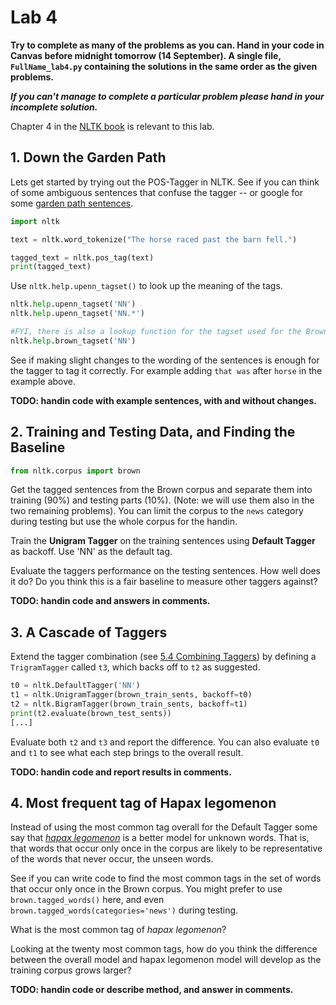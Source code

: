 # Lab 4

**Try to complete as many of the problems as you can. Hand in your code in Canvas before midnight tomorrow (14 September). A single file, `FullName_lab4.py` containing the solutions in the same order as the given problems.**

**_If you can't manage to complete a particular problem please hand in your incomplete solution._**

Chapter 4 in the [NLTK book](http://www.nltk.org/book/) is relevant to this lab.


## 1. Down the Garden Path

Lets get started by trying out the POS-Tagger in NLTK. See if you can think of some ambiguous sentences that confuse the tagger -- or google for some [garden path sentences](http://www.fun-with-words.com/ambiguous_garden_path.html).

```python
import nltk

text = nltk.word_tokenize("The horse raced past the barn fell.")

tagged_text = nltk.pos_tag(text)
print(tagged_text)
```

Use `nltk.help.upenn_tagset()` to look up the meaning of the tags.

```python
nltk.help.upenn_tagset('NN')
nltk.help.upenn_tagset('NN.*')

#FYI, there is also a lookup function for the tagset used for the Brown corpus:
nltk.help.brown_tagset('NN')
```

See if making slight changes to the wording of the sentences is enough for the tagger to tag it correctly. For example adding `that was` after `horse` in the example above.

**TODO: handin code with example sentences, with and without changes.**

## 2. Training and Testing Data, and Finding the Baseline 

```python
from nltk.corpus import brown
```

Get the tagged sentences from the Brown corpus and separate them into training (90%) and testing parts (10%). (Note: we will use them also in the two remaining problems). You can limit the corpus to the `news` category during testing but use the whole corpus for the handin.

Train the **Unigram Tagger** on the training sentences using **Default Tagger** as backoff. Use 'NN' as the default tag.

Evaluate the taggers performance on the testing sentences. How well does it do? Do you think this is a fair baseline to measure other taggers against?

**TODO: handin code and answers in comments.**

## 3. A Cascade of Taggers

Extend the tagger combination (see [5.4 Combining Taggers](http://www.nltk.org/book/ch05.html#combining-taggers)) by defining a `TrigramTagger` called `t3`, which backs off to `t2` as suggested.

```python
t0 = nltk.DefaultTagger('NN')
t1 = nltk.UnigramTagger(brown_train_sents, backoff=t0)
t2 = nltk.BigramTagger(brown_train_sents, backoff=t1)
print(t2.evaluate(brown_test_sents))
[...]
```

Evaluate both `t2` and `t3` and report the difference. You can also evaluate `t0` and `t1` to see what each step brings to the overall result.

**TODO: handin code and report results in comments.**

## 4. Most frequent tag of Hapax legomenon 

Instead of using the most common tag overall for the Default Tagger some say that [_hapax legomenon_](https://en.wikipedia.org/wiki/Hapax_legomenon) is a better model for unknown words. That is, that words that occur only once in the corpus are likely to be representative of the words that never occur, the unseen words.

See if you can write code to find the most common tags in the set of words that occur only once in the Brown corpus. You might prefer to use `brown.tagged_words()` here, and even `brown.tagged_words(categories='news')` during testing.

What is the most common tag of _hapax legomenon_?

Looking at the twenty most common tags, how do you think the difference between the overall model and hapax legomenon model will develop as the training corpus grows larger?

**TODO: handin code or describe method, and answer in comments.**